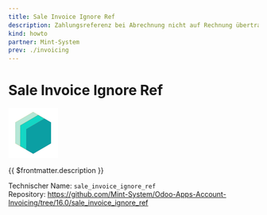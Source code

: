 ```yaml
---
title: Sale Invoice Ignore Ref
description: Zahlungsreferenz bei Abrechnung nicht auf Rechnung übertragen.
kind: howto
partner: Mint-System
prev: ./invoicing
---
```

# Sale Invoice Ignore Ref

![icon_oms_box](attachments/icons_odoo_mint_system.png)

{{ $frontmatter.description }}

Technischer Name: `sale_invoice_ignore_ref`\
Repository: <https://github.com/Mint-System/Odoo-Apps-Account-Invoicing/tree/16.0/sale_invoice_ignore_ref>
